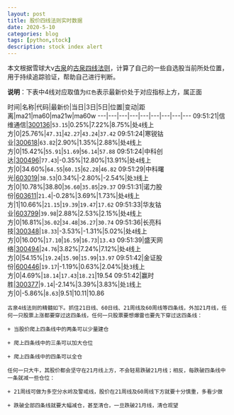 ```yaml
---
layout: post
title: 股价四线法则实时数据
date: 2020-5-10
categories: blog
tags: [python,stock]
description: stock index alert
---
```



本文根据雪球大v[古泉](https://xueqiu.com/u/7148646888)的[古泉四线法则](https://xueqiu.com/7148646888/130498192)，计算了自己的一些自选股当前所处位置，用于持续追踪验证，帮助自己进行判断。

**说明**：下表中4线对应取值为`红色`表示最新价处于对应指标上方，属正面

时间|名称|代码|最新价|当日|3日|5日|位置|变动|距离|ma21|ma60|ma21w|ma60w
---|---|---|---|---|---|---|---|---
09:51:21|信维通信|[300136](https://xueqiu.com/S/SZ300136)|`53.15`|0.25%|7.22%|8.75%|处`4`线上方|0|25.76%|`47.31`|`42.27`|`43.24`|`37.42`
09:51:24|寒锐钴业|[300618](https://xueqiu.com/S/SZ300618)|`63.82`|2.90%|1.35%|2.88%|处`4`线上方|0|15.42%|`55.91`|`51.69`|`56.14`|`57.88`
09:51:24|中科创达|[300496](https://xueqiu.com/S/SZ300496)|`77.43`|-0.35%|12.80%|13.91%|处`4`线上方|0|34.60%|`64.55`|`60.15`|`62.28`|`46.82`
09:51:29|中科曙光|[603019](https://xueqiu.com/S/SH603019)|`38.53`|0.34%|-2.80%|-2.54%|处`3`线上方|0|10.78%|38.80|`36.60`|`35.85`|`29.37`
09:51:31|诺力股份|[603611](https://xueqiu.com/S/SH603611)|`21.4`|-0.28%|3.69%|1.73%|处`4`线上方|1|10.66%|`21.15`|`19.39`|`19.47`|`17.62`
09:51:33|华友钴业|[603799](https://xueqiu.com/S/SH603799)|`39.98`|2.88%|2.53%|2.15%|处`4`线上方|0|16.81%|`36.02`|`34.48`|`36.27`|`30.74`
09:51:36|长亮科技|[300348](https://xueqiu.com/S/SZ300348)|`18.33`|-3.53%|-1.31%|5.02%|处`4`线上方|0|16.00%|`17.10`|`16.59`|`16.73`|`13.43`
09:51:39|盛天网络|[300494](https://xueqiu.com/S/SZ300494)|`24.76`|3.82%|7.24%|7.12%|处`4`线上方|0|54.15%|`19.24`|`15.90`|`15.99`|`13.97`
09:51:42|金证股份|[600446](https://xueqiu.com/S/SH600446)|`19.17`|-1.19%|0.63%|2.04%|处`3`线上方|0|4.69%|`18.14`|`17.43`|`18.21`|19.54
09:51:42|赢时胜|[300377](https://xueqiu.com/S/SZ300377)|`9.14`|-2.14%|3.39%|3.83%|处`1`线上方|0|-5.86%|`8.63`|9.51|10.11|10.86

```
古泉4线法则的精髓如下。抓住21日线、60日线、21周线及60周线等四条线，外加21月线，任何一只股票上涨都要穿过这四条线，任何一只股票要想爆雷也要先下穿过这四条线：

+ 当股价爬上四条线中的两条可以少量建仓

+ 爬上四条线中的三条可以加大仓位

+ 爬上四条线中的四条可以全仓

任何一只大牛，其股价都会坚守在21月线上方，不会轻易跌破21月线；相反，每跌破四条线中一条就减一些仓位：

+ 21周线可做为多空分水岭及警戒线，股价在21周线及60周线下方就要十分慎重，多看少做

+ 跌破全部四条线就要大幅减仓，甚至清仓，一旦跌破21月线，清仓观望
```